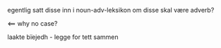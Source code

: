 
















  egentlig satt disse inn i noun-adv-leksikon
om disse skal være adverb?












<== why no case?

laakte bïejedh - legge for tett sammen










